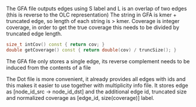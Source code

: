 The GFA file outputs edges using S label and L is an overlap of two edges (this is reverse to the OLC representation)
The string in GFA is kmer + truncated edge, so length of each string is > kmer. Coverage is integer coverage, in order
to get the true coverage this needs to be divided  by truncated edge length.

```cpp
size_t intCov() const { return cov; }
double getCoverage() const { return double(cov) / truncSize(); }
```

The GFA file only stores a single edge, its reverse complement needs to be induced from the contents of a file

The Dot file is more convenient, it already provides all edges with ids and this makes it easier to use together with
multiplicity info file. It stores edge as \[node_id_src -> node_id_dst\] and the additional edge id, truncated size and
normalized coverage as \[edge_id, size(coverage)\] label.
